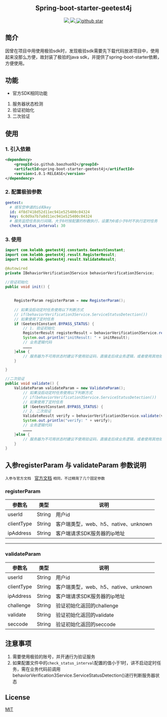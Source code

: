 ## <center>Spring-boot-starter-geetest4j</center>



<p align="center">
	<a target="_blank" href="https://central.sonatype.com/artifact/io.github.baozhuo92/spring-boot-starter-geetest4j">
		<img src="https://img.shields.io/maven-central/v/io.github.baozhuo92/spring-boot-starter-geetest4j" />
	</a>
	<a target="_blank" href="https://opensource.org/licenses/MIT">
		<img src="https://img.shields.io/github/license/baozhuo92/spring-boot-starter-geetest4j" />
	</a>
	<a target="_blank" href='https://github.com/baozhuo92/spring-boot-starter-geetest4j'>
		<img src="https://img.shields.io/github/stars/baozhuo92/spring-boot-starter-geetest4j" alt="github star"/>
	</a>
</p>

## 简介
因曾在项目中用使用极验sdk时，发现极验sdk需要先下载代码放进项目中，使用起来没那么方便，故封装了极验的java sdk，并提供了spring-boot-starter依赖，方便使用。

## 功能
- 官方SDK相同功能
1. 服务器状态检测
2. 验证初始化
3. 二次验证

## 使用
### 1. 引入依赖
```xml
<dependency>
    <groupId>io.github.baozhuo92</groupId>
    <artifactId>spring-boot-starter-geetest4j</artifactId>
    <version>1.0.1-RELEASE</version>
</dependency>
```
### 2. 配置极验参数
```yaml
geetest:
  # 填写您申请的id和key
  id: 4f8d7418d52d11ec941e525400c04324
  key: 6c0d9a7b7a8d11ec941e525400c04324
  # 服务监控任务执行间隔，大于0时按配置的秒数执行，设置为0或小于0时不执行定时任务
  check_status_interval: 30
``` 
    
### 3. 使用

```java
import com.kelebb.geetest4j.constants.GeetestConstant;
import com.kelebb.geetest4j.result.RegisterResult;
import com.kelebb.geetest4j.result.ValidateResult;

@Autowired
private IBehaviorVerification3Service behaviorVerification3Service;

//验证初始化
public void init() {
    
    
    RegisterParam registerParam = new RegisterParam();
    
    // 如果没启动定时任务使用以下判断方式
    // if(behaviorVerification3Service.ServiceStatusDetection()) 
    // 如果使用了定时任务
    if (GeetestConstant.BYPASS_STATUS) {
        // 1. 验证初始化
        RegisterResult registerResult = behaviorVerification3Service.register(registerParam);
        System.out.println("initResult: " + initResult);
        // 业务逻辑代码
        …………
    }else {
        // 服务器为不可用状态时建议不使用验证码，直接走后续业务逻辑，或者使用其他验证码
    }

}

//二次验证
public void validate() {
    ValidateParam validateParam = new ValidateParam();
        // 如果没启动定时任务使用以下判断方式
        // if(behaviorVerification3Service.ServiceStatusDetection()) 
        // 如果使用了定时任务
        if (GeetestConstant.BYPASS_STATUS) {
        // 2. 二次验证
        ValidateResult verify = behaviorVerification3Service.validate(validateParam);
        System.out.println("verify: " + verify);
        // 业务逻辑代码
        …………
    }else {
        // 服务器为不可用状态时建议不使用验证码，直接走后续业务逻辑，或者使用其他验证码
    }
}
```

## 入参registerParam 与 validateParam 参数说明

`入参与官方文档 `
[官方文档](https://docs.geetest.com/sensebot/apirefer/api/server#register-php-%E8%AF%B7%E6%B1%82%E5%8F%82%E6%95%B0)
`相同，不过精简了几个固定参数`

### registerParam

| 参数名 | 类型 | 说明                   |
| ---- | ---- |----------------------|
| userId | String | 用户id                 |
| clientType | String | 客户端类型，web、h5、native、unknown |
| ipAddress | String | 客户端请求SDK服务器的ip地址               |

------

### validateParam

| 参数名 | 类型 | 说明 |
| ---- | ---- | ---- |
| userId | String | 用户id |
| clientType | String | 客户端类型，web、h5、native、unknown |
| ipAddress | String | 客户端请求SDK服务器的ip地址 |
| challenge | String | 验证初始化返回的challenge |
| validate | String | 验证初始化返回的validate |
| seccode | String | 验证初始化返回的seccode |

## 注意事项
1. 需要使用极验的账号，并开通行为验证服务
2. 如果配置文件中的`check_status_interval`配置的值小于1时，讲不启动定时任务，需在业务代码前调用behaviorVerification3Service.ServiceStatusDetection()进行判断服务器状态
 
## License

[MIT](https://opensource.org/licenses/MIT)